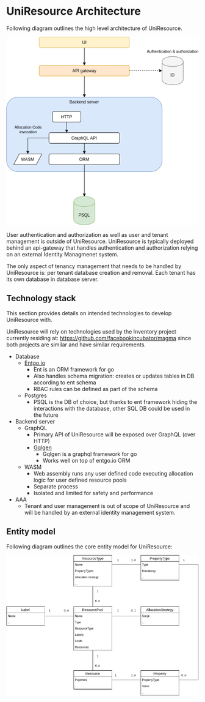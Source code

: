UniResource Architecture
========================

Following diagram outlines the high level architecture of UniResource.

![](rm_arch.png)

User authentication and authorization as well as user and tenant
management is outside of UniResource. UniResource is typically deployed
behind an api-gateway that handles authentication and authorization
relying on an external Identity Managmenet system.

The only aspect of tenancy management that needs to be handled by
UniResource is: per tenant database creation and removal. Each tenant
has its own database in database server.

Technology stack
----------------

This section provides details on intended technologies to develop
UniResource with.

UniResource will rely on technologies used by the Inventory project
currently residing at: <https://github.com/facebookincubator/magma>
since both projects are similar and have similar requirements.

-   Database
    -   [Entgo.io](https://entgo.io/)
        -   Ent is an ORM framework for go
        -   Also handles schema migration: creates or updates tables in
            DB according to ent schema
        -   RBAC rules can be defined as part of the schema
    -   Postgres
        -   PSQL is the DB of choice, but thanks to ent framework hiding
            the interactions with the database, other SQL DB could be
            used in the future
-   Backend server
    -   GraphQL
        -   Primary API of UniResource will be exposed over GraphQL
            (over HTTP)
        -   [Gqlgen](https://gqlgen.com/getting-started/)
            -   Gqlgen is a graphql framework for go
            -   Works well on top of entgo.io ORM
    -   WASM
        -   Web assembly runs any user defined code executing allocation
            logic for user defined resource pools
        -   Separate process
        -   Isolated and limited for safety and performance
-   AAA
    -   Tenant and user management is out of scope of UniResource and
        will be handled by an external identity management system.

Entity model
------------

Following diagram outlines the core entity model for UniResource:

![](rm_entity.png)
